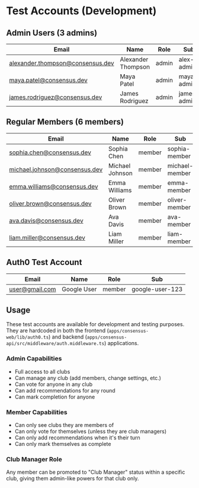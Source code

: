 # Test Accounts (Development)

## Admin Users (3 admins)

| Email | Name | Role | Sub |
|-------|------|------|-----|
| alexander.thompson@consensus.dev | Alexander Thompson | admin | alex-admin |
| maya.patel@consensus.dev | Maya Patel | admin | maya-admin |
| james.rodriguez@consensus.dev | James Rodriguez | admin | james-admin |

## Regular Members (6 members)

| Email | Name | Role | Sub |
|-------|------|------|-----|
| sophia.chen@consensus.dev | Sophia Chen | member | sophia-member |
| michael.johnson@consensus.dev | Michael Johnson | member | michael-member |
| emma.williams@consensus.dev | Emma Williams | member | emma-member |
| oliver.brown@consensus.dev | Oliver Brown | member | oliver-member |
| ava.davis@consensus.dev | Ava Davis | member | ava-member |
| liam.miller@consensus.dev | Liam Miller | member | liam-member |

## Auth0 Test Account

| Email | Name | Role | Sub |
|-------|------|------|-----|
| user@gmail.com | Google User | member | google-user-123 |

## Usage

These test accounts are available for development and testing purposes. They are hardcoded in both the frontend (`apps/consensus-web/lib/auth0.ts`) and backend (`apps/consensus-api/src/middleware/auth.middleware.ts`) applications.

### Admin Capabilities
- Full access to all clubs
- Can manage any club (add members, change settings, etc.)
- Can vote for anyone in any club
- Can add recommendations for any round
- Can mark completion for anyone

### Member Capabilities
- Can only see clubs they are members of
- Can only vote for themselves (unless they are club managers)
- Can only add recommendations when it's their turn
- Can only mark themselves as complete

### Club Manager Role
Any member can be promoted to "Club Manager" status within a specific club, giving them admin-like powers for that club only.
